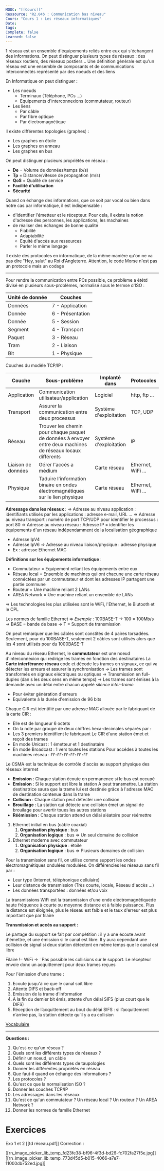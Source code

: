 ```yaml
---
MOOC: "[[Cours]]"
Ressource: "R2.04b : Communication bas niveau"
Cours: "Cours 1 : Les réseaux informatiques"
Date: 
tags: 
Complete: false
Learned: false
---
```

1 réseau est un ensemble d'équipements reliés entre eux qui s'échangent des informations. On peut distinguer plusieurs types de réseaux : des réseaux routiers, des réseaux postiers ..
Une définition générale est qu'un réseau est une ensemble de composants et de communications interconnectés représenté par des noeuds et des liens

En Informatique on peut distinguer :
- Les noeuds
	- Terminaux (Téléphone, PCs ...)
	- Equipements d'interconnexions (commutateur, routeur)
- Les liens
	- Par câble
	- Par fibre optique
	- Par électromagnétique

Il existe différentes topologies (graphes) :
- Les graphes en étoile
- Les graphes en anneau
- Les graphes en bus

On peut distinguer plusieurs propriétés en réseau :
- **De** = Volume de données/temps (b/s)
- **Tp** = Distance/vitesse de propagation (m/s)
- **QoS** = Qualité de service
- **Facilité d'utilisation**
- **Sécurité**

Quand on échange des informations, que ce soit par vocal ou bien dans notre cas par informatique, il est indispensable  :
- d'identifier l'émetteur et le récepteur. Pour cela, il existe la notion d'adresse des personnes, les applications, les machaines
- de réaliser des échanges de bonne qualité
	- Fiabilité
	- Adaptabilité
	- Equité d'accès aux ressources
	- Parler le même langage

Il existe des protocoles en informatique, de la même manière qu'on ne va pas dire "Hey, salut" au Roi d'Angleterre. Attention, le code Morse n'est pas un protocole mais un codage

---
Pour rendre la communication entre PCs possible, ce problème a ététd divisé en plusieurs sous-problèmes, normalisé sous le termse d'ISO :

| Unité de donnée | Couches          |
| --------------- | ---------------- |
| Données         | 7 - Application  |
| Donnée          | 6 - Présentation |
| Donnée          | 5 - Session      |
| Segment         | 4 - Transport    |
| Paquet          | 3 - Réseau       |
| Tram            | 2 - Liaison      |
| Bit             | 1 - Physique                 |

Couches du modèle TCP/IP :

| Couche | Sous-problème | Implanté dans | Protocoles |
| ---- | ---- | ---- | ---- |
| Application | Communication utilisateur/application | Logiciel | http, ftp ... |
| Transport | Assurer la communication entre deux processus | Système d'exploitation | TCP, UDP |
| Réseau | Trouver les chemin pour chaque paquet de données à envoyer entre deux machines de réseaux locaux différents | Système d'exploitation | IP |
| Liaison de données | Gérer l'accès a médium | Carte réseau | Ethernet, WiFi ... |
| Physique | Taduire l'information binaire en ondes électromagnétiques sur le lien physique | Carte réseau | Ethernet, WiFi ... |

**Adressage dans les réseaux :**
⇒ Adresse au niveau application : identifiants utilisés par les applications : adresse e-mail, URL ...
⇒ Adresse au niveau transport : numéro de port TCP/UDP pour identifier le processus : port 80
⇒ Adresse au niveau réseau : Adresse IP = identifier les équipements d'un réseau indépendamment de la localisation géographique
- Adresse IpV4
- Adresse IpV6
⇒ Adresse au niveau liaison/physique : adresse physique
- Ex : adresse Ethernet MAC


**Définitions sur les équipements informatique** :
- Commutateur = Equipement reliant les équipements entre eux
- Réseau local = Ensemble de machines qui ont chacune une carte réseau connéctées par un commutateur  et dont les adresses IP partagent une partie commune
- Routeur = Une machine reliant 2 LANs
- AREA Network = Une machine reliant un ensemble de LANs

⇒ Les technologies les plus utilisées sont le WiFi, l'Ethernet, le Blutooth et le CPL


Les normes de famille Ethernet
⇒ *Exemple* : 100BASE-T
→ 100 = 100Mb/s
→ BASE = bande de base
→ T = Support de transmission

On peut remarquer que les câbles sont constités de 4 paires torsadées. Seulement, pour du 100BASE-T, seulement 2 câbles sont utilisés alors que les 4 sont utilisés pour du 1000BASE-T

Au niveau du réseau Ethernet, le **commutateur** est une noeud d'interconnexion qui redirige les trames en fonction des destinataires
La **Carte interférance réseau** code et décode les trames en signaux, ce qui va détecter les erreurs et assurer la synchronisation
→ Les trames sont transformés en signaux eléctriques ou optiques
→ Transmission en full-duplex (dan s les deux sens en même temps)
→ Les trames sont émises à la demande avec un délai entre chacun appelé *silence inter-trame*
- Pour éviter génération d'erreurs
- Equivalente à la durée d'emission de 96 bits

Chaque CIR est identifié par une adresse MAC allouée par le fabriquant de la carte CIR :
- Elle est de longueur 6 octets
- On la note par groupe de deux chiffres hexa-decimales séparés par *:*
- Les 3 premiers identifient le fabriquant
Le CIR d'une station émet  et reçoit des trames
- En mode Unicast : 1 émetteur et 1 destinataire
- En mode Broadcast : 1 vers toutes les stations
Pour accédes à toutes les machines réseau : `FF:FF:FF:FF:FF:FF`

Le CSMA est la technique de contrôle d'accès au support physique des réseaux internet
- **Emission** : Chaque station écoute en permanence si le bus est occupé
- **Emission** : Si le support est libre la station A peut transmettre. La station destinatrice saura que la trame lui est destinée grâce à l'adresse MAC de destination contenue dans la trame
- **Collision** : Chaque station peut détecter une collision
- **Brouillage** : La station qui détecte une collision émet un signal de brouilage pour avertir toues les autres stations
- **Réémission** : Chaque station attend un délai aléatoire pour réémettre

1. Ethernet initial en bus (câble coaxial)
	1. **Organisation physique** : bus
	2. **Organisation logique** : bus
	   ⇒ Un seul domaine de collision
2. Ethernet moderne avec commutateur
	1. **Organisation physique** : étoile
	2. **Organisation logique** : bus
	   ⇒ Plusieurs domaines de collision

Pour la transmission sans fil, on utilise comme support les ondes électromagnétiques ondulées modulées. On différencies les réseaux sans fil par :
- Leur type (Internet, téléphonique cellulaire)
- Leur distance de transmission (Très courte, locale, Réseau d'accès ...)
- Les données transportées : données et/ou voix

La transmissions WiFi est la transmission d'une onde eléctromagnétiquede haute fréquence à courte ou moyenne distance et à faible puissance. Plus la distance est éloignée, plus le réseau est faible et le taux d'erreur est plus important que par filaire

**Transmission et accès au support :**

Le partage du support se fait par compétition : il y a une écoute avant d'émettre, et une émission si le canal est libre. Il y aura cependant une collision de signal si deux station détectent en même temps que le canal est libre

Filaire != WiFi → ¨Pas possible les collisions sur le support. Le récepteur envoie donc un acquittement pour deux trames reçues

Pour l'émission d'une trame :
1. Ecoute jusqu'à ce que le canal soit libre
2. Attente DIFS et back-off
3. Emission de la trame  d'information
4. A la fin du dernier bit émis, attente d'un délai SIFS (plus court que le DIFS)
5. Réception de l’acquittement au bout du délai SIFS : si l’acquittement n’arrive pas, la station détecte qu’il y a eu collision

[Vocabulaire](https://quizlet.com/fr/900090733/protocole-arp-flash-cards/?funnelUUID=2d60dcbf-0a28-42b3-b5f6-a42c3de055a7)

--- 
**Questions :**
1. Qu'est-ce qu'un réseau ?
2. Quels sont les différents types de réseaux ?
3. Définir un noeud, un câble
4. Quels sont les différents types de taupologies
5. Donner les différentes propriétés en réseau
6. Que faut-il quand on échange des informations ?
7. Les protocoles ?
8. Qu'est ce que la normalisation ISO ?
9. Donner les couches TCP/IP
10. Les adressages dans les réseaux
11. Qu'est ce qu'un commutateur ? Un réseau local ? Un routeur ? Un AREA Network ?
12. Donner les normes de famille Ethernet
# Exercices
Exo 1 et 2
[[td réseau.pdf]]
Correction :

[[rn_image_picker_lib_temp_fd23fe38-bf96-4f3d-bd26-fc702fa27f5e.jpg]]
[[rn_image_picker_lib_temp_773d45d5-b015-4066-a7e7-11000db752ed.jpg]]